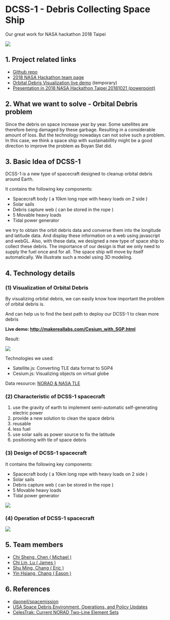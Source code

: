 # DCSS-1 - Debris Collecting Space Ship

Our great work for NASA hackathon 2018 Taipei

![](https://imgur.com/7tYi4eZ.png)

## 1. Project related links
- [Github repo](https://github.com/Kamigami55/DCSS-1/)
- [2018 NASA Hackathon team page](https://2018.spaceappschallenge.org/challenges/can-you-build/design-based-nature-fusion/teams/whatarewedoinghereohohohoh-oh/project)
- [Orbital Debris Visualization live demo](http://makereallabs.com/Cesium_with_SGP.html) (temporary)
- [Presentation in 2018 NASA Hackathon Taipei 20181021 (powerpoint)](https://drive.google.com/file/d/1DceDTZ9Sdh7Bcu7WrRrVSJb9wR8Y28c-/view?usp=sharing)

## 2. What we want to solve - Orbital Debris problem

Since the debris on space increase year by year. Some satellites are therefore being damaged by these garbage. Resulting in a considerable amount of loss. But the technology nowadays can not solve such a problem. In this case, we think a space ship with sustainabillity might be a good direction to improve the problem as Boyan Slat did. 

## 3. Basic Idea of DCSS-1

DCSS-1 is a new type of spacecraft designed to cleanup orbital debris around Earth.

It contains the following key components:

- Spacecraft body ( a 10km long rope with heavy loads on 2 side )
- Solar sails
- Debris capture web ( can be stored in the rope )
- 5 Movable heavy loads
- Tidal power generator

we try to obtain the orbit debris data and converse them into the longitude and latitude data. 
And display these information on a web using javascript and webGL. 
Also, with these data, we designed a new type of space ship to collect these debris. 
The importance of our design is that we only need to supply the fuel once and for all. 
The space ship will move by itself automatically. 
We illustrate such a model using 3D modeling.

## 4. Technology details

### (1) Visualization of Orbital Debris

By visualizing orbital debris, we can easily know how important the problem of orbital debris is.

And can help us to find the best path to deploy our DCSS-1 to clean more debris

**Live demo: http://makereallabs.com/Cesium_with_SGP.html**

Result: 

![](https://github.com/Kamigami55/DCSS-1/blob/master/orbital-debris-visualization.gif)

Technologies we used:
- Satellite.js: Converting TLE data format to SGP4
- Cesium.js: Visualizing objects on virtual globe

Data resource: [NORAD & NASA TLE](https://celestrak.com/NORAD/elements/)

### (2) Characteristic of DCSS-1 spacecraft

1. use the gravity of earth to implement semi-automatic self-generating electric power
2. provide a new solution to clean the space debris
3. reusable
4. less fuel
5. use solar sails as power source to fix the latitude
6. positioning with tle of space debris

### (3) Design of DCSS-1 spacecraft

It contains the following key components:

- Spacecraft body ( a 10km long rope with heavy loads on 2 side )
- Solar sails
- Debris capture web ( can be stored in the rope )
- 5 Movable heavy loads
- Tidal power generator

![](https://imgur.com/bEQ1YXw.png)

### (4) Operation of DCSS-1 spacecraft

![](https://imgur.com/JfG3Wr9.gif)

## 5. Team members
- [Chi Sheng, Chen ( Michael )](https://github.com/ChiShengChen)
- [Chi Lin, Lu ( James )](https://github.com/lujames13)
- [Shu Ming, Chang ( Eric )](https://github.com/ericz7000nolan)
- [Yin Hsiang, Chang ( Eason )](https://github.com/Kamigami55/)

## 6. References

- [daoneil/spacemission](https://github.com/daoneil/spacemission)
- [USA Space Debris Environment, Operations, and Policy Updates](http://www.unoosa.org/pdf/pres/stsc2011/tech-31.pdf)
- [CelesTrak: Current NORAD Two-Line Element Sets](https://celestrak.com/NORAD/elements/)

